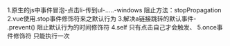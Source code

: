 1.原生的js中事件冒泡-点击li-传到ul-.....-windows  阻止方法：stopPropagation
2.vue使用.stop事件修饰符来之默认行为
3.解决a链接跳转的默认事件- .prevent() 阻止默认行为的时间修饰符
4.self 只有点击自己才会触发、
5.once事件修饰符  只能执行一次